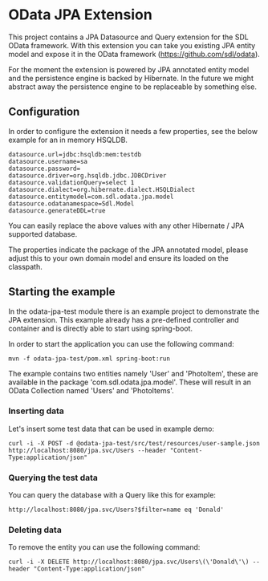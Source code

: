 # OData JPA Extension
This project contains a JPA Datasource and Query extension for the SDL OData framework. With this extension you can take you existing JPA entity model and expose it in the OData framework (https://github.com/sdl/odata).

For the moment the extension is powered by JPA annotated entity model and the persistence engine is backed by Hibernate. In the future we might abstract away the persistence engine to be replaceable by something else.

## Configuration
In order to configure the extension it needs a few properties, see the below example for an in memory HSQLDB.
```
datasource.url=jdbc:hsqldb:mem:testdb
datasource.username=sa
datasource.password=
datasource.driver=org.hsqldb.jdbc.JDBCDriver
datasource.validationQuery=select 1
datasource.dialect=org.hibernate.dialect.HSQLDialect
datasource.entitymodel=com.sdl.odata.jpa.model
datasource.odatanamespace=Sdl.Model
datasource.generateDDL=true
```

You can easily replace the above values with any other Hibernate / JPA supported database.

The properties indicate the package of the JPA annotated model, please adjust this to your own domain model and ensure its loaded on the classpath.

## Starting the example
In the odata-jpa-test module there is an example project to demonstrate the JPA extension. This example already has a pre-defined controller and container and is directly able to start using spring-boot.

In order to start the application you can use the following command:
```
mvn -f odata-jpa-test/pom.xml spring-boot:run
```

The example contains two entities namely 'User' and 'PhotoItem', these are available in the package 'com.sdl.odata.jpa.model'. These will result in an OData Collection named 'Users' and 'PhotoItems'.

### Inserting data
Let's insert some test data that can be used in example demo:
```
curl -i -X POST -d @odata-jpa-test/src/test/resources/user-sample.json http://localhost:8080/jpa.svc/Users --header "Content-Type:application/json"
```

### Querying the test data
You can query the database with a Query like this for example:
```
http://localhost:8080/jpa.svc/Users?$filter=name eq 'Donald'
```
### Deleting data
To remove the entity you can use the following command:
```
curl -i -X DELETE http://localhost:8080/jpa.svc/Users\(\'Donald\'\) --header "Content-Type:application/json"
```
